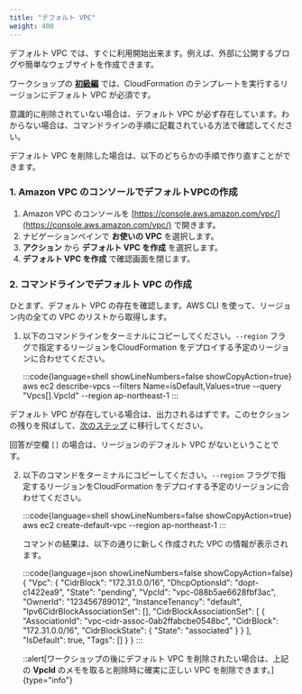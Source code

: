 ```yaml
---
title: "デフォルト VPC"
weight: 400
---
```


デフォルト VPC では、すぐに利用開始出来ます。例えば、外部に公開するブログや簡単なウェブサイトを作成できます。

ワークショップの **[初級編](../../Basics)** では、CloudFormation のテンプレートを実行するリージョンにデフォルト VPC が必須です。

意識的に削除されていない場合は、デフォルト VPC が必ず存在しています。わからない場合は、コマンドラインの手順に記載されている方法で確認してください。

デフォルト VPC を削除した場合は、以下のどちらかの手順で作り直すことができます。

### 1. Amazon VPC のコンソールでデフォルトVPCの作成

1. Amazon VPC のコンソールを [https://console.aws.amazon.com/vpc/](https://console.aws.amazon.com/vpc/) で開きます。
1. ナビゲーションペインで **お使いの VPC** を選択します。
1. **アクション** から **デフォルト VPC を作成** を選択します。
1. **デフォルト VPC を作成** で確認画面を閉じます。

### 2. コマンドラインでデフォルト VPC の作成

ひとまず、デフォルト VPC の存在を確認します。AWS CLI を使って、リージョン内の全ての VPC のリストから取得します。

1. 以下のコマンドラインをターミナルにコピーしてください。`--region` フラグで指定するリージョンをCloudFormation をデプロイする予定のリージョンに合わせてください。

   :::code{language=shell showLineNumbers=false showCopyAction=true}
    aws ec2 describe-vpcs --filters Name=isDefault,Values=true --query "Vpcs[].VpcId" --region ap-northeast-1
    :::

デフォルト VPC が存在している場合は、出力されるはずです。このセクションの残りを飛ばして、[次のステップ](../../Basics) に移行してください。

回答が空欄 `[]` の場合は、リージョンのデフォルト VPC がないということです。

2. 以下のコマンドをターミナルにコピーしてください。`--region` フラグで指定するリージョンをCloudFormation をデプロイする予定のリージョンに合わせてください。

   :::code{language=shell showLineNumbers=false showCopyAction=true}
    aws ec2 create-default-vpc --region ap-northeast-1
    :::

    コマンドの結果は、以下の通りに新しく作成された VPC の情報が表示されます。

   :::code{language=json showLineNumbers=false showCopyAction=false}
    {
        "Vpc": {
            "CidrBlock": "172.31.0.0/16",
            "DhcpOptionsId": "dopt-c1422ea9",
            "State": "pending",
            "VpcId": "vpc-088b5ae6628fbf3ac",
            "OwnerId": "123456789012",
            "InstanceTenancy": "default",
            "Ipv6CidrBlockAssociationSet": [],
            "CidrBlockAssociationSet": [
                {
                    "AssociationId": "vpc-cidr-assoc-0ab2ffabcbe0548bc",
                    "CidrBlock": "172.31.0.0/16",
                    "CidrBlockState": {
                        "State": "associated"
                    }
                }
            ],
            "IsDefault": true,
            "Tags": []
        }
    }
    :::

   ::alert[ワークショップの後にデフォルト VPC を削除されたい場合は、上記の **VpcId** のメモを取ると削除時に確実に正しい VPC を削除できます。]{type="info"}
